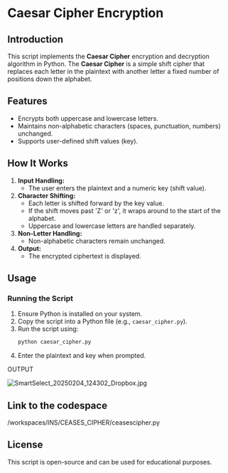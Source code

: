 # Caesar Cipher Encryption  

## Introduction  
This script implements the **Caesar Cipher** encryption and decryption algorithm in Python. The **Caesar Cipher** is a simple shift cipher that replaces each letter in the plaintext with another letter a fixed number of positions down the alphabet.  

## Features  
- Encrypts both uppercase and lowercase letters.  
- Maintains non-alphabetic characters (spaces, punctuation, numbers) unchanged.  
- Supports user-defined shift values (key).  

## How It Works  
1. **Input Handling:**  
   - The user enters the plaintext and a numeric key (shift value).  
2. **Character Shifting:**  
   - Each letter is shifted forward by the key value.  
   - If the shift moves past 'Z' or 'z', it wraps around to the start of the alphabet.  
   - Uppercase and lowercase letters are handled separately.  
3. **Non-Letter Handling:**  
   - Non-alphabetic characters remain unchanged.  
4. **Output:**  
   - The encrypted ciphertext is displayed.  

## Usage  
### Running the Script  
1. Ensure Python is installed on your system.  
2. Copy the script into a Python file (e.g., `caesar_cipher.py`).  
3. Run the script using:  
   ```bash  
   python caesar_cipher.py  
   ```  
4. Enter the plaintext and key when prompted.  

OUTPUT

![SmartSelect_20250204_124302_Dropbox.jpg](https://github.com/user-attachments/assets/361107fe-cea9-48c5-ac17-4446741751df)

## Link to the codespace
/workspaces/INS/CEASES_CIPHER/ceasescipher.py

## License  
This script is open-source and can be used for educational purposes.
